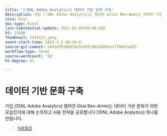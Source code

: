 ```yaml
---
title: '[!DNL Adobe Analytics] 데이터 기반 문화 구축'
description: 가입 [!DNL Adobe Analytics] 챔피언 Gitai Ben-Ammi는 데이터 기반 문화가 어떤 모습인지에 대해 논의하고 사용 전략을 공유합니다 [!DNL Adobe Analytics] 하나를 만듭니다.
role: User
doc-type: Event
last-substantial-update: 2023-02-09T00:00:00Z
kt: 11836
thumbnail: 3414131.jpeg
event-start-time: 2023-2-2 08:30-8
source-git-commit: 5dd2af910607eb5c69fc08d34001ecff9bbcb485
workflow-type: tm+mt
source-wordcount: '52'
ht-degree: 0%

---
```


# 데이터 기반 문화 구축

가입 [!DNL Adobe Analytics] 챔피언 Gitai Ben-Ammi는 데이터 기반 문화가 어떤 모습인지에 대해 논의하고 사용 전략을 공유합니다 [!DNL Adobe Analytics] 하나를 만듭니다.

>[!VIDEO](https://video.tv.adobe.com/v/3414131/?quality=12&learn=on)
